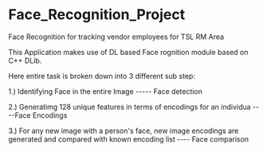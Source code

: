 # Face_Recognition_Project
Face Recognition for tracking vendor employees for TSL RM Area

This Application makes use of DL based Face rognition module based on C++ DLib.

Here entire task is broken down into 3 different sub step:
 
 1.) Identifying Face in the entire Image ----- Face detection
 
 2.) Generatimg 128 unique features in terms of encodings for an individua ----Face Encodings
 
 3.) For any new image with a person's face, new image encodings are generated and compared with known encoding list ---- Face comparison
